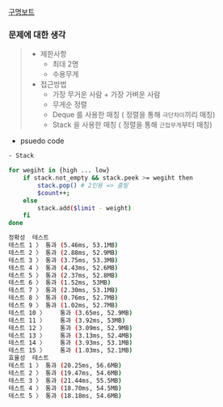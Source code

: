 [구명보트](https://programmers.co.kr/learn/courses/30/lessons/42885)

### 문제에 대한 생각
> - 제한사항
>   - 최대 2명
>   - 수용무게
> - 접근방법
>   - 가장 무거운 사람 + 가장 가벼운 사람
>   - 무게순 정렬
>   - Deque 를 사용한 매칭 ( 정렬을 통해 `극단차이`끼리 매칭)
>   - Stack 을 사용한 매칭 ( 정렬을 통해 `근접무게`부터 매칭)
- psuedo code

```bash
- Stack

for wegiht in {high ... low}
    if stack.not_empty && stack.peek >= wegiht then
        stack.pop() # 2인용 => 출발
        $count++;
    else
        stack.add($limit - weight)
    fi
done

정확성  테스트
테스트 1 〉	통과 (5.46ms, 53.1MB)
테스트 2 〉	통과 (2.88ms, 52.9MB)
테스트 3 〉	통과 (3.75ms, 53.3MB)
테스트 4 〉	통과 (4.43ms, 52.6MB)
테스트 5 〉	통과 (2.37ms, 52.8MB)
테스트 6 〉	통과 (1.52ms, 53MB)
테스트 7 〉	통과 (2.30ms, 53.1MB)
테스트 8 〉	통과 (0.76ms, 52.7MB)
테스트 9 〉	통과 (1.02ms, 52.7MB)
테스트 10 〉	통과 (3.65ms, 52.9MB)
테스트 11 〉	통과 (3.92ms, 53MB)
테스트 12 〉	통과 (3.09ms, 52.9MB)
테스트 13 〉	통과 (3.13ms, 52.4MB)
테스트 14 〉	통과 (3.93ms, 53.1MB)
테스트 15 〉	통과 (1.03ms, 52.1MB)
효율성  테스트
테스트 1 〉	통과 (20.25ms, 56.6MB)
테스트 2 〉	통과 (19.47ms, 54.6MB)
테스트 3 〉	통과 (21.44ms, 55.5MB)
테스트 4 〉	통과 (18.70ms, 54.5MB)
테스트 5 〉	통과 (18.18ms, 54.6MB)
```